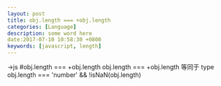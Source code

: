 ```yaml
---
layout: post
title: obj.length === +obj.length 
categories: [Language]
description: some word here
date:2017-07-10 10:58:30 +0800
keywords: [javascript, length]
---
```


->js
#obj.length === +obj.length
obj.length === +obj.length 等同于 type obj.length === 'number' && !isNaN(obj.length)
